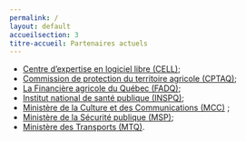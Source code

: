 ```yaml
---
permalink: /
layout: default
accueilsection: 3
titre-accueil: Partenaires actuels
---
```


- [Centre d’expertise en logiciel libre (CELL)](http://www.cspq.gouv.qc.ca/a-propos-du-cspq/centre-dexpertise-en-logiciel-libre/);
- [Commission de protection du territoire agricole (CPTAQ)](http://www.cptaq.gouv.qc.ca/);
- [La Financière agricole du Québec (FADQ)](http://www.fadq.qc.ca/);
- [Institut national de santé publique (INSPQ)](http://www.inspq.qc.ca/);
- [Ministère de la Culture et des Communications (MCC)](http://www.mcc.gouv.qc.ca/) ;
- [Ministère de la Sécurité publique (MSP)](http://www.securitepublique.gouv.qc.ca/);
- [Ministère des Transports (MTQ)](http://www.mtq.gouv.qc.ca/).



